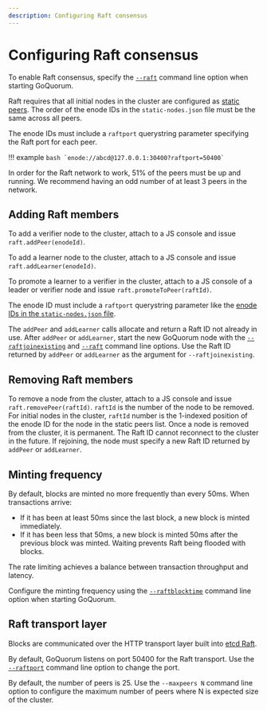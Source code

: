 ```yaml
---
description: Configuring Raft consensus
---
```


# Configuring Raft consensus

To enable Raft consensus, specify the [`--raft`](../../../Reference/CLI-Syntax.md#raft) command line option when starting GoQuorum.

Raft requires that all initial nodes in the cluster are configured as [static peers](https://github.com/ethereum/go-ethereum/wiki/Connecting-to-the-network#static-nodes).
The order of the enode IDs in the `static-nodes.json` file must be the same across all peers.

The enode IDs must include a `raftport` querystring parameter specifying the Raft port for each peer.

!!! example
    ```bash
    `enode://abcd@127.0.0.1:30400?raftport=50400`
    ```

In order for the Raft network to work, 51% of the peers must be up and running.
We recommend having an odd number of at least 3 peers in the network.

## Adding Raft members

To add a verifier node to the cluster, attach to a JS console and issue `raft.addPeer(enodeId)`.

To add a learner node to the cluster, attach to a JS console and issue `raft.addLearner(enodeId)`.

To promote a learner to a verifier in the cluster, attach to a JS console of a leader or verifier node
and issue `raft.promoteToPeer(raftId)`.

The enode ID must include a `raftport` querystring parameter like the [enode IDs in the `static-nodes.json`
file](#configuring-raft-consensus).

The `addPeer` and `addLearner` calls allocate and return a Raft ID not already in use.
After `addPeer` or `addLearner`, start the new GoQuorum node with the
[`--raftjoinexisting`](../../../Reference/CLI-Syntax.md#raftjoinexisting) and
[`--raft`](../../../Reference/CLI-Syntax.md#raft) command line options.
Use the Raft ID returned by `addPeer` or `addLearner` as the argument for `--raftjoinexisting`.

## Removing Raft members

To remove a node from the cluster, attach to a JS console and issue `raft.removePeer(raftId)`. `raftId`
is the number of the node to be removed. For initial nodes in the cluster, `raftId` number
is the 1-indexed position of the enode ID for the node in the static peers list. Once a node is removed
from the cluster, it is permanent. The Raft ID cannot reconnect to the cluster in the future. If rejoining,
the node must specify a new Raft ID returned by `addPeer` or `addLearner`.

## Minting frequency

By default, blocks are minted no more frequently than every 50ms. When transactions arrive:

* If it has been at least 50ms since the last block, a new block is minted immediately.
* If it has been less that 50ms, a new block is minted 50ms after the previous block was minted. Waiting
prevents Raft being flooded with blocks.

The rate limiting achieves a balance between transaction throughput and latency.

Configure the minting frequency using the [`--raftblocktime`](../../../Reference/CLI-Syntax.md#raftblocktime)
command line option when starting GoQuorum.

## Raft transport layer

Blocks are communicated over the HTTP transport layer built into [etcd Raft](https://github.com/coreos/etcd).

By default, GoQuorum listens on port 50400 for the Raft transport. Use the
[`--raftport`](../../../Reference/CLI-Syntax.md#raftport) command line option to change the port.

By default, the number of peers is 25. Use the `--maxpeers N` command line option to configure the
maximum number of peers where N is expected size of the cluster.
